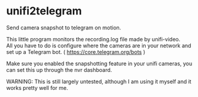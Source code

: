 # unifi2telegram
Send camera snapshot to telegram on motion.

This little program monitors the recording.log file made by unifi-video.  
All you have to do is configure where the cameras are in your network and set up a Telegram bot. ( https://core.telegram.org/bots )  

Make sure you enabled the snapshotting feature in your unifi cameras, you can set this up through the nvr dashboard.

WARNING: This is still largely untested, although I am using it myself and it works pretty well for me.
